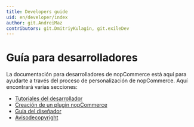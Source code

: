 ```yaml
---
title: Developers guide
uid: en/developer/index
author: git.AndreiMaz
contributors: git.DmitriyKulagin, git.exileDev
---
```


# Guía para desarrolladores

La documentación para desarrolladores de nopCommerce está aquí para ayudarte a través del proceso de personalización de nopCommerce. Aquí encontrará varias secciones:

* [Tutoriales del desarrollador](xref:en/developer/tutorials/index)
* [Creación de un plugin nopCommerce](xref:en/developer/plugins/index)
* [Guía del diseñador](xref:en/developer/design/index)
* [ Avisodecopyright](xref:en/developer/copyright-notice)


